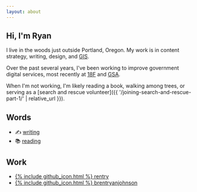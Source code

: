 ```yaml
---
layout: about
---
```


## Hi, I'm Ryan

I live in the woods just outside Portland, Oregon. My work is in content strategy, writing, design, and [GIS](https://en.wikipedia.org/wiki/Geographic_information_science).

Over the past several years, I've been working to improve government digital services, most recently at [18F](https://18f.gsa.gov/) and [GSA](https://www.gsa.gov/). 

When I'm not working, I'm likely reading a book, walking among trees, or serving as a [search and rescue volunteer]({{ '/joining-search-and-rescue-part-1/' | relative_url }}).

## Words
<ul class="contact-list">
    <li>✍️ <a href="/posts">writing</a></li>
    <li>📚 <a href="/books">reading</a></li>
</ul>

## Work
<ul class="contact-list">
    <li><a href="https://github.com/rentry">{% include github_icon.html %} rentry</a></li>
    <li><a href="https://github.com/brentryanjohnson">{% include github_icon.html %} brentryanjohnson</a></li>
</ul>